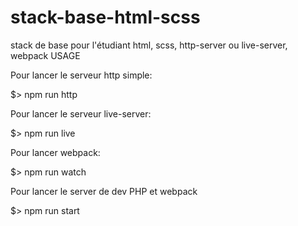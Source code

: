 # stack-base-html-scss
stack de base pour l'étudiant html, scss, http-server ou live-server, webpack
USAGE

Pour lancer le serveur http simple:

$> npm run http

Pour lancer le serveur live-server:

$> npm run live

Pour lancer webpack:

$> npm run watch

Pour lancer le server de dev PHP et webpack

$> npm run start